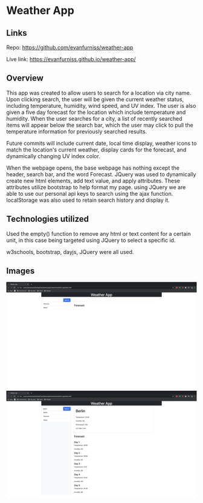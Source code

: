 # Weather App

## Links

Repo: https://github.com/evanfurniss/weather-app

Live link: https://evanfurniss.github.io/weather-app/

## Overview

This app was created to allow users to search for a location via city name. Upon clicking search, the user will be given the current weather status, including temperature, humidity, wind speed, and UV index. The user is also given a five day forecast for the location which include temperature and humidity. When the user searches for a city, a list of recently searched items will appear below the search bar, which the user may click to pull the temperature information for previously searched results.

Future commits will include current date, local time display, weather icons to match the location's current weather, display cards for the forecast, and dynamically changing UV index color.

When the webpage opens, the base webpage has nothing except the header, search bar, and the word Forecast. JQuery was used to dynamically create new html elements, add text value, and apply attributes. These attributes utilize bootstrap to help format my page. using JQuery we are able to use our personal api keys to search using the ajax function. localStorage was also used to retain search history and display it.

## Technologies utilized

Used the empty() function to remove any html or text content for a certain unit, in this case being targeted using JQuery to select a specific id.

w3schools, bootstrap, dayjs, JQuery were all used.

## Images

![Blank page](assets/images/img1.png)
![Search page](assets/images/img2.png)
